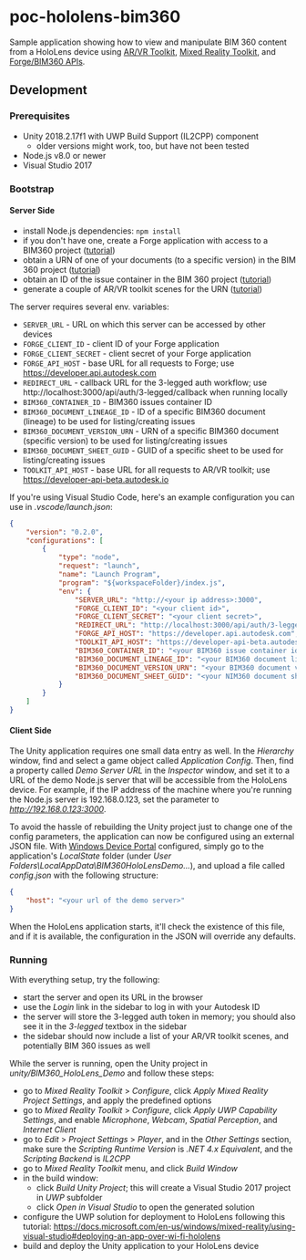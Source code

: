 # poc-hololens-bim360

Sample application showing how to view and manipulate BIM 360 content from a HoloLens device
using [AR/VR Toolkit](http://forgetoolkit.com), [Mixed Reality Toolkit](https://github.com/Microsoft/MixedRealityToolkit-Unity),
and [Forge/BIM360 APIs](https://forge.autodesk.com/en/docs/bim360/v1).

## Development

### Prerequisites

- Unity 2018.2.17f1 with UWP Build Support (IL2CPP) component
    - older versions might work, too, but have not been tested
- Node.js v8.0 or newer
- Visual Studio 2017

### Bootstrap

#### Server Side

- install Node.js dependencies: `npm install`
- if you don't have one, create a Forge application with access to a BIM360 project ([tutorial](https://forge.autodesk.com/en/docs/bim360/v1/tutorials/getting-started/manage-access-to-docs))
- obtain a URN of one of your documents (to a specific version) in the BIM 360 project ([tutorial](https://forge.autodesk.com/en/docs/bim360/v1/tutorials/documen-management/download-document/#step-4-find-the-storage-object-id-for-the-file))
- obtain an ID of the issue container in the BIM 360 project ([tutorial](https://forge.autodesk.com/en/docs/bim360/v1/tutorials/issues/retrieve-container-id))
- generate a couple of AR/VR toolkit scenes for the URN ([tutorial](http://forgetoolkit.com/#/tutorial?id=step-2-set-up-a-scene))

The server requires several env. variables:
- `SERVER_URL` - URL on which this server can be accessed by other devices
- `FORGE_CLIENT_ID` - client ID of your Forge application
- `FORGE_CLIENT_SECRET` - client secret of your Forge application
- `FORGE_API_HOST` - base URL for all requests to Forge; use https://developer.api.autodesk.com
- `REDIRECT_URL` - callback URL for the 3-legged auth workflow; use http://localhost:3000/api/auth/3-legged/callback when running locally
- `BIM360_CONTAINER_ID` - BIM360 issues container ID
- `BIM360_DOCUMENT_LINEAGE_ID` - ID of a specific BIM360 document (lineage) to be used for listing/creating issues
- `BIM360_DOCUMENT_VERSION_URN` - URN of a specific BIM360 document (specific version) to be used for listing/creating issues
- `BIM360_DOCUMENT_SHEET_GUID` - GUID of a specific sheet to be used for listing/creating issues
- `TOOLKIT_API_HOST` - base URL for all requests to AR/VR toolkit; use https://developer-api-beta.autodesk.io

If you're using Visual Studio Code, here's an example configuration you can use in _.vscode/launch.json_:
```json
{
    "version": "0.2.0",
    "configurations": [
        {
            "type": "node",
            "request": "launch",
            "name": "Launch Program",
            "program": "${workspaceFolder}/index.js",
            "env": {
                "SERVER_URL": "http://<your ip address>:3000",
                "FORGE_CLIENT_ID": "<your client id>",
                "FORGE_CLIENT_SECRET": "<your client secret>",
                "REDIRECT_URL": "http://localhost:3000/api/auth/3-legged/callback",
                "FORGE_API_HOST": "https://developer.api.autodesk.com",
                "TOOLKIT_API_HOST": "https://developer-api-beta.autodesk.io",
                "BIM360_CONTAINER_ID": "<your BIM360 issue container id>",
                "BIM360_DOCUMENT_LINEAGE_ID": "<your BIM360 document lineage ID, without base64-encoding>",
                "BIM360_DOCUMENT_VERSION_URN": "<your BIM360 document version URN, base64-encoded>",
                "BIM360_DOCUMENT_SHEET_GUID": "<your NIM360 document sheet guid"
            }
        }
    ]
}
```

#### Client Side

The Unity application requires one small data entry as well. In the _Hierarchy_ window, find and select
a game object called _Application Config_. Then, find a property called _Demo Server URL_
in the _Inspector_ window, and set it to a URL of the demo Node.js server that will be accessible
from the HoloLens device. For example, if the IP address of the machine where you're running the Node.js
server is 192.168.0.123, set the parameter to _http://192.168.0.123:3000_.

To avoid the hassle of rebuilding the Unity project just to change one of the config parameters,
the application can now be configured using an external JSON file.
With [Windows Device Portal](https://docs.microsoft.com/en-us/windows/mixed-reality/using-the-windows-device-portal)
configured, simply go to the application's _LocalState_ folder (under _User Folders\\LocalAppData\\BIM360HoloLensDemo..._),
and upload a file called _config.json_ with the following structure:

```json
{
    "host": "<your url of the demo server>"
}
```

When the HoloLens application starts, it'll check the existence of this file,
and if it is available, the configuration in the JSON will override any defaults.

### Running

With everything setup, try the following:
- start the server and open its URL in the browser
- use the _Login_ link in the sidebar to log in with your Autodesk ID
- the server will store the 3-legged auth token in memory; you should also see it in the _3-legged_ textbox in the sidebar
- the sidebar should now include a list of your AR/VR toolkit scenes, and potentially BIM 360 issues as well

While the server is running, open the Unity project in _unity/BIM360\_HoloLens\_Demo_ and follow these steps:
- go to _Mixed Reality Toolkit_ > _Configure_, click _Apply Mixed Reality Project Settings_, and apply the predefined options
- go to _Mixed Reality Toolkit_ > _Configure_, click _Apply UWP Capability Settings_,
and enable _Microphone_, _Webcam_, _Spatial Perception_, and _Internet Client_
- go to _Edit_ > _Project Settings_ > _Player_, and in the _Other Settings_ section, make sure the _Scripting Runtime Version_
is _.NET 4.x Equivalent_, and the _Scripting Backend_ is _IL2CPP_
- go to _Mixed Reality Toolkit_ menu, and click _Build Window_
- in the build window:
    - click _Build Unity Project_; this will create a Visual Studio 2017 project in _UWP_ subfolder
    - click _Open in Visual Studio_ to open the generated solution
- configure the UWP solution for deployment to HoloLens following this tutorial: https://docs.microsoft.com/en-us/windows/mixed-reality/using-visual-studio#deploying-an-app-over-wi-fi-hololens
- build and deploy the Unity application to your HoloLens device